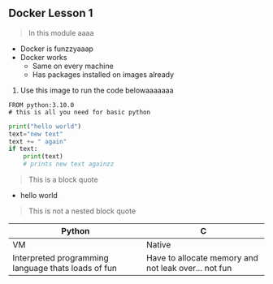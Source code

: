 ## Docker Lesson 1

> In this module
aaaa

- Docker is funzzyaaap
- Docker works
  - Same on every machine
  - Has packages installed on images already

1. Use this image to run the code belowaaaaaaa
  ```
  FROM python:3.10.0
  # this is all you need for basic python
  ```

```python
print("hello world")
text="new text"
text += " again"
if text:
    print(text)
    # prints new text againzz
```

> This is a block quote

- hello world
> This is not a nested block quote


| Python | C |
| ----------- | ----------- |
| VM | Native |
| Interpreted programming language thats loads of fun | Have to allocate memory and not leak over... not fun |
